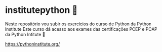 # institutepython 🐍
Neste repositório vou subir os exercícios do curso de Python da Python Institute
Este curso dá acesso aos exames das certificações PCEP e PCAP da Python Intitute
💙

https://pythoninstitute.org/
